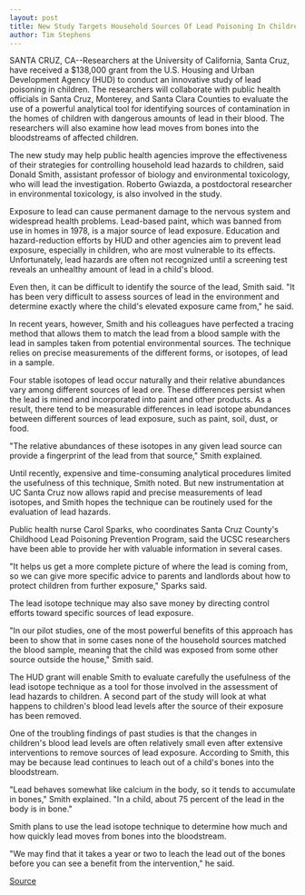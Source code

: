 ```yaml
---
layout: post
title: New Study Targets Household Sources Of Lead Poisoning In Children
author: Tim Stephens
---
```


SANTA CRUZ, CA--Researchers at the University of California, Santa Cruz, have received a $138,000 grant from the U.S. Housing and Urban Development Agency (HUD) to conduct an innovative study of lead poisoning in children. The researchers will collaborate with public health officials in Santa Cruz, Monterey, and Santa Clara Counties to evaluate the use of a powerful analytical tool for identifying sources of contamination in the homes of children with dangerous amounts of lead in their blood. The researchers will also examine how lead moves from bones into the bloodstreams of affected children.

The new study may help public health agencies improve the effectiveness of their strategies for controlling household lead hazards to children, said Donald Smith, assistant professor of biology and environmental toxicology, who will lead the investigation. Roberto Gwiazda, a postdoctoral researcher in environmental toxicology, is also involved in the study.

Exposure to lead can cause permanent damage to the nervous system and widespread health problems. Lead-based paint, which was banned from use in homes in 1978, is a major source of lead exposure. Education and hazard-reduction efforts by HUD and other agencies aim to prevent lead exposure, especially in children, who are most vulnerable to its effects. Unfortunately, lead hazards are often not recognized until a screening test reveals an unhealthy amount of lead in a child's blood.

Even then, it can be difficult to identify the source of the lead, Smith said. "It has been very difficult to assess sources of lead in the environment and determine exactly where the child's elevated exposure came from," he said.

In recent years, however, Smith and his colleagues have perfected a tracing method that allows them to match the lead from a blood sample with the lead in samples taken from potential environmental sources. The technique relies on precise measurements of the different forms, or isotopes, of lead in a sample.

Four stable isotopes of lead occur naturally and their relative abundances vary among different sources of lead ore. These differences persist when the lead is mined and incorporated into paint and other products. As a result, there tend to be measurable differences in lead isotope abundances between different sources of lead exposure, such as paint, soil, dust, or food.

"The relative abundances of these isotopes in any given lead source can provide a fingerprint of the lead from that source," Smith explained.

Until recently, expensive and time-consuming analytical procedures limited the usefulness of this technique, Smith noted. But new instrumentation at UC Santa Cruz now allows rapid and precise measurements of lead isotopes, and Smith hopes the technique can be routinely used for the evaluation of lead hazards.

Public health nurse Carol Sparks, who coordinates Santa Cruz County's Childhood Lead Poisoning Prevention Program, said the UCSC researchers have been able to provide her with valuable information in several cases.

"It helps us get a more complete picture of where the lead is coming from, so we can give more specific advice to parents and landlords about how to protect children from further exposure," Sparks said.

The lead isotope technique may also save money by directing control efforts toward specific sources of lead exposure.

"In our pilot studies, one of the most powerful benefits of this approach has been to show that in some cases none of the household sources matched the blood sample, meaning that the child was exposed from some other source outside the house," Smith said.

The HUD grant will enable Smith to evaluate carefully the usefulness of the lead isotope technique as a tool for those involved in the assessment of lead hazards to children. A second part of the study will look at what happens to children's blood lead levels after the source of their exposure has been removed.

One of the troubling findings of past studies is that the changes in children's blood lead levels are often relatively small even after extensive interventions to remove sources of lead exposure. According to Smith, this may be because lead continues to leach out of a child's bones into the bloodstream.

"Lead behaves somewhat like calcium in the body, so it tends to accumulate in bones," Smith explained. "In a child, about 75 percent of the lead in the body is in bone."

Smith plans to use the lead isotope technique to determine how much and how quickly lead moves from bones into the bloodstream.

"We may find that it takes a year or two to leach the lead out of the bones before you can see a benefit from the intervention," he said.

[Source](http://www1.ucsc.edu/news_events/press_releases/archive/98-99/02-99/lead.htm "Permalink to UC Santa Cruz: Study on lead poisoning")
